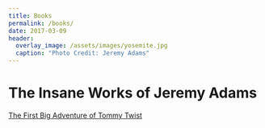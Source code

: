```yaml
---
title: Books
permalink: /books/
date: 2017-03-09
header:
  overlay_image: /assets/images/yosemite.jpg
  caption: "Photo Credit: Jeremy Adams"
---
```


# The Insane Works of Jeremy Adams

[The First Big Adventure of Tommy Twist](http://www.jetadams.com/tfbaott/contents/)